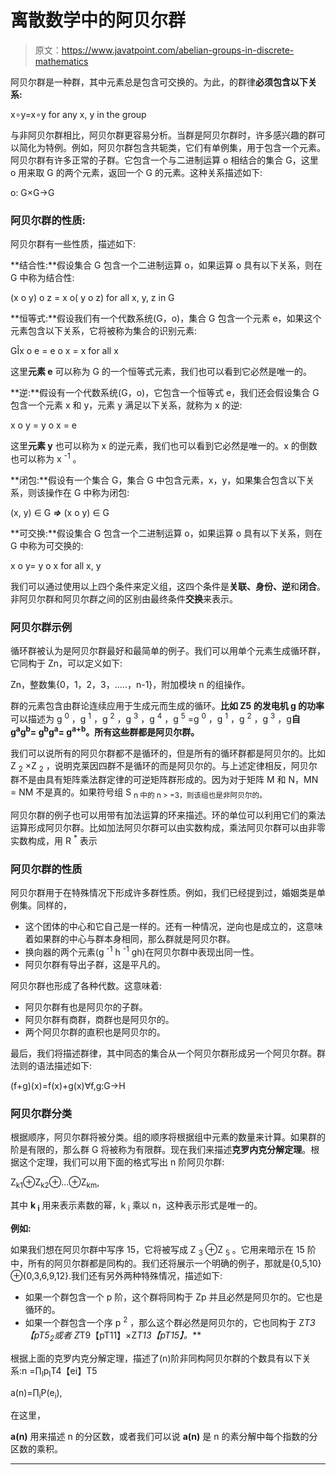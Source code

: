 # 离散数学中的阿贝尔群

> 原文：<https://www.javatpoint.com/abelian-groups-in-discrete-mathematics>

阿贝尔群是一种群，其中元素总是包含可交换的。为此，的群律**必须包含以下关系:**

x∘y=x∘y for any x, y in the group

与非阿贝尔群相比，阿贝尔群更容易分析。当群是阿贝尔群时，许多感兴趣的群可以简化为特例。例如，阿贝尔群包含共轭类，它们有单例集，用于包含一个元素。阿贝尔群有许多正常的子群。它包含一个与二进制运算 o 相结合的集合 G，这里 o 用来取 G 的两个元素，返回一个 G 的元素。这种关系描述如下:

o: G×G→G

### 阿贝尔群的性质:

阿贝尔群有一些性质，描述如下:

**结合性:**假设集合 G 包含一个二进制运算 o，如果运算 o 具有以下关系，则在 G 中称为结合性:

(x o y) o z = x o( y o z) for all x, y, z in G

**恒等式:**假设我们有一个代数系统(G，o)，集合 G 包含一个元素 e，如果这个元素包含以下关系，它将被称为集合的识别元素:

GÎx o e = e o x = x for all x

这里**元素 e** 可以称为 G 的一个恒等式元素，我们也可以看到它必然是唯一的。

**逆:**假设有一个代数系统(G，o)，它包含一个恒等式 e，我们还会假设集合 G 包含一个元素 x 和 y，元素 y 满足以下关系，就称为 x 的逆:

x o y = y o x = e

这里**元素 y** 也可以称为 x 的逆元素，我们也可以看到它必然是唯一的。x 的倒数也可以称为 x <sup>-1</sup> 。

**闭包:**假设有一个集合 G，集合 G 中包含元素，x，y，如果集合包含以下关系，则该操作在 G 中称为闭包:

(x, y) ∈ G ***⇒*** (x o y) ∈ G

**可交换:**假设集合 G 包含一个二进制运算 o，如果运算 o 具有以下关系，则在 G 中称为可交换的:

x o y= y o x for all x, y

我们可以通过使用以上四个条件来定义组，这四个条件是**关联、身份、逆**和**闭合**。非阿贝尔群和阿贝尔群之间的区别由最终条件**交换**来表示。

### 阿贝尔群示例

循环群被认为是阿贝尔群最好和最简单的例子。我们可以用单个元素生成循环群，它同构于 Zn，可以定义如下:

Zn，整数集{0，1，2，3，…..，n-1}，附加模块 n 的组操作。

群的元素包含由群论连续应用于生成元而生成的循环。**比如 Z5 的发电机 g 的功率**可以描述为 g <sup>0</sup> ，g <sup>1</sup> ，g <sup>2</sup> ，g <sup>3</sup> ，g <sup>4</sup> ，g <sup>5</sup> =g <sup>0</sup> ，g <sup>1</sup> ，g <sup>2</sup> ，g <sup>3</sup> ，g**自 g<sup>a</sup>g<sup>b</sup>= g<sup>b</sup>g<sup>a</sup>= g<sup>a+b</sup>。所有这些群都是阿贝尔群。**

我们可以说所有的阿贝尔群都不是循环的，但是所有的循环群都是阿贝尔的。比如 Z <sub>2</sub> ×Z <sub>2</sub> ，说明克莱因四群不是循环的而是阿贝尔的。与上述定律相反，阿贝尔群不是由具有矩阵乘法群定律的可逆矩阵群形成的。因为对于矩阵 M 和 N，MN = NM 不是真的。如果符号组 S <sub>n 中的 n > =3，则该组也是非阿贝尔的。</sub>

阿贝尔群的例子也可以用带有加法运算的环来描述。环的单位可以利用它们的乘法运算形成阿贝尔群。比如加法阿贝尔群可以由实数构成，乘法阿贝尔群可以由非零实数构成，用 R <sup>*</sup> 表示

### 阿贝尔群的性质

阿贝尔群用于在特殊情况下形成许多群性质。例如，我们已经提到过，婚姻类是单例集。同样的，

*   这个团体的中心和它自己是一样的。还有一种情况，逆向也是成立的，这意味着如果群的中心与群本身相同，那么群就是阿贝尔群。
*   换向器的两个元素(g <sup>-1</sup> h <sup>-1</sup> gh)在阿贝尔群中表现出同一性。
*   阿贝尔群有导出子群，这是平凡的。

阿贝尔群也形成了各种代数。这意味着:

*   阿贝尔群有也是阿贝尔的子群。
*   阿贝尔群有商群，商群也是阿贝尔的。
*   两个阿贝尔群的直积也是阿贝尔的。

最后，我们将描述群律，其中同态的集合从一个阿贝尔群形成另一个阿贝尔群。群法则的语法描述如下:

(f+g)(x)=f(x)+g(x)∀f,g:G→H

### 阿贝尔群分类

根据顺序，阿贝尔群将被分类。组的顺序将根据组中元素的数量来计算。如果群的阶是有限的，那么群 G 将被称为有限群。现在我们来描述**克罗内克分解定理**。根据这个定理，我们可以用下面的格式写出 n 阶阿贝尔群:

Z<sub>k1</sub>⊕Z<sub>k2</sub>⊕…⊕Z<sub>km</sub>,

其中 **k <sub>i</sub>** 用来表示素数的幂，k <sub>i</sub> 乘以 n，这种表示形式是唯一的。

**例如:**

如果我们想在阿贝尔群中写序 15，它将被写成 Z <sub>3</sub> ⊕Z <sub>5</sub> 。它用来暗示在 15 阶中，所有的阿贝尔群都是同构的。我们还将展示一个明确的例子，那就是{0,5,10}⊕{0,3,6,9,12}.我们还有另外两种特殊情况，描述如下:

*   如果一个群包含一个 p 阶，这个群将同构于 Zp 并且必然是阿贝尔的。它也是循环的。
*   如果一个群包含一个序 p <sup>2</sup> ，那么这个群必然是阿贝尔的，它也同构于 Z*T3【pT5<sub>2</sub>或者 Z*T9【pT11】×Z*T13【pT15】。***

根据上面的克罗内克分解定理，描述了(n)阶非同构阿贝尔群的个数具有以下关系:n =∏<sub>I</sub>p<sub>I</sub>T4【ei】T5

a(n)=∏<sub>i</sub>P(e<sub>i</sub>),

在这里，

**a(n)** 用来描述 n 的分区数，或者我们可以说 **a(n)** 是 n 的素分解中每个指数的分区数的乘积。

* * *